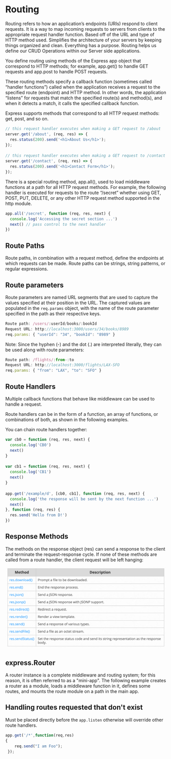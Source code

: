 # Routing

Routing refers to how an application’s endpoints (URIs) respond to client requests. It is a way to map incoming requests to servers from clients to the appropriate request handler function. Based off of the URL and type of HTTP method used. Simplifies the architecture of your servers by keeping things organized and clean. Everything has a purpose. Routing helps us define our CRUD Operations within our Server side applications. 

You define routing using methods of the Express app object that correspond to HTTP methods; for example, app.get() to handle GET requests and app.post to handle POST requests.

These routing methods specify a callback function (sometimes called “handler functions”) called when the application receives a request to the specified route (endpoint) and HTTP method. In other words, the application “listens” for requests that match the specified route(s) and method(s), and when it detects a match, it calls the specified callback function.

Express supports methods that correspond to all HTTP request methods: get, post, and so on.

```jsx
// this request handler executes when making a GET request to /about
server.get('/about', (req, res) => {
  res.status(200).send('<h1>About Us</h1>');
});

// this request handler executes when making a GET request to /contact
server.get('/contact', (req, res) => {
  res.status(200).send('<h1>Contact Form</h1>');
});
```

There is a special routing method, app.all(), used to load middleware functions at a path for all HTTP request methods. For example, the following handler is executed for requests to the route “/secret” whether using GET, POST, PUT, DELETE, or any other HTTP request method supported in the http module.

```jsx
app.all('/secret', function (req, res, next) {
  console.log('Accessing the secret section ...')
  next() // pass control to the next handler
})
```

## Route Paths

Route paths, in combination with a request method, define the endpoints at which requests can be made. Route paths can be strings, string patterns, or regular expressions.

## Route parameters

Route parameters are named URL segments that are used to capture the values specified at their position in the URL. The captured values are populated in the `req.params` object, with the name of the route parameter specified in the path as their respective keys.

```jsx
Route path: /users/:userId/books/:bookId
Request URL: http://localhost:3000/users/34/books/8989
req.params: { "userId": "34", "bookId": "8989" }
```

Note: Since the hyphen (-) and the dot (.) are interpreted literally, they can be used along with route parameters:

```jsx
Route path: /flights/:from-:to
Request URL: http://localhost:3000/flights/LAX-SFO
req.params: { "from": "LAX", "to": "SFO" }
```

## Route Handlers

Multiple callback functions that behave like middleware can be used to handle a request. 

Route handlers can be in the form of a function, an array of functions, or combinations of both, as shown in the following examples.

You can chain route handlers together: 

```jsx
var cb0 = function (req, res, next) {
  console.log('CB0')
  next()
}

var cb1 = function (req, res, next) {
  console.log('CB1')
  next()
}

app.get('/example/d', [cb0, cb1], function (req, res, next) {
  console.log('the response will be sent by the next function ...')
  next()
}, function (req, res) {
  res.send('Hello from D!')
})
```

## Response Methods

The methods on the response object (res) can send a response to the client and terminate the request-response cycle. If none of these methods are called from a route handler, the client request will be left hanging: 

![Routing%206fb2aae1af6c46f6843c4d20fc1ebccb/Untitled.png](Routing%206fb2aae1af6c46f6843c4d20fc1ebccb/Untitled.png)

## express.Router

A router instance is a complete middleware and routing system; for this reason, it is often referred to as a "mini-app". The following example creates a router as a module, loads a middleware function in it, defines some routes, and mounts the route module on a path in the main app. 

## Handling routes requested that don't exist

Must be placed directly before the `app.listen` otherwise will override other route handlers.

```jsx
app.get('/*',function(req,res)
{
    req.send("I am Foo");
 });
```
